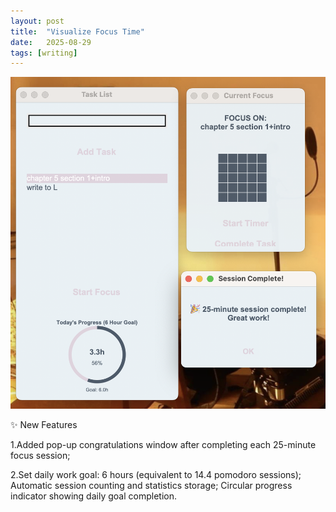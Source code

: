 ```yaml
---
layout: post
title:  "Visualize Focus Time"
date:   2025-08-29
tags: [writing]
---
```


![a screenshot](/assets/images/focusvis.png)


✨ New Features


1.Added pop-up congratulations window after completing each 25-minute focus session;

2.Set daily work goal: 6 hours (equivalent to 14.4 pomodoro sessions);
Automatic session counting and statistics storage;
Circular progress indicator showing daily goal completion.


